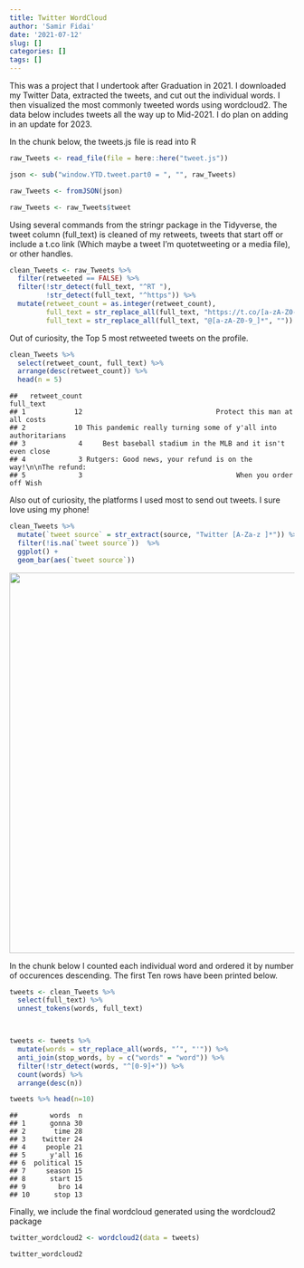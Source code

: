 ```yaml
---
title: Twitter WordCloud
author: 'Samir Fidai'
date: '2021-07-12'
slug: []
categories: []
tags: []
---
```


<script src="{{< blogdown/postref >}}index_files/htmlwidgets/htmlwidgets.js"></script>
<link href="{{< blogdown/postref >}}index_files/wordcloud2/wordcloud.css" rel="stylesheet" />
<script src="{{< blogdown/postref >}}index_files/wordcloud2/wordcloud2-all.js"></script>
<script src="{{< blogdown/postref >}}index_files/wordcloud2/hover.js"></script>
<script src="{{< blogdown/postref >}}index_files/wordcloud2-binding/wordcloud2.js"></script>

This was a project that I undertook after Graduation in 2021. I downloaded my Twitter Data, extracted the tweets, and cut out the individual words. I then visualized the most commonly tweeted words using wordcloud2. The data below includes tweets all the way up to Mid-2021. I do plan on adding in an update for 2023.

In the chunk below, the tweets.js file is read into R

``` r
raw_Tweets <- read_file(file = here::here("tweet.js"))

json <- sub("window.YTD.tweet.part0 = ", "", raw_Tweets)

raw_Tweets <- fromJSON(json)

raw_Tweets <- raw_Tweets$tweet
```

Using several commands from the stringr package in the Tidyverse, the tweet column (full_text) is cleaned of my retweets, tweets that start off or include a t.co link (Which maybe a tweet I’m quotetweeting
or a media file), or other handles.

``` r
clean_Tweets <- raw_Tweets %>%
  filter(retweeted == FALSE) %>%
  filter(!str_detect(full_text, "^RT "),
         !str_detect(full_text, "^https")) %>%
  mutate(retweet_count = as.integer(retweet_count),
         full_text = str_replace_all(full_text, "https://t.co/[a-zA-Z0-9]*", ""),
         full_text = str_replace_all(full_text, "@[a-zA-Z0-9_]*", ""))
```

Out of curiosity, the Top 5 most retweeted tweets on the profile.

``` r
clean_Tweets %>%
  select(retweet_count, full_text) %>%
  arrange(desc(retweet_count)) %>%
  head(n = 5)
```

    ##   retweet_count                                                      full_text
    ## 1            12                                 Protect this man at all costs 
    ## 2            10 This pandemic really turning some of y'all into authoritarians
    ## 3             4     Best baseball stadium in the MLB and it isn't even close  
    ## 4             3 Rutgers: Good news, your refund is on the way!\n\nThe refund: 
    ## 5             3                                      When you order  off Wish

Also out of curiosity, the platforms I used most to send out tweets. I sure love using my phone!

``` r
clean_Tweets %>%
  mutate(`tweet source` = str_extract(source, "Twitter [A-Za-z ]*")) %>%
  filter(!is.na(`tweet source`))  %>%
  ggplot() +
  geom_bar(aes(`tweet source`))
```

<img src="{{< blogdown/postref >}}index_files/figure-html/unnamed-chunk-4-1.png" width="672" />

In the chunk below I counted each individual word and ordered it by number of occurences descending. The first Ten rows have been printed below.

``` r
tweets <- clean_Tweets %>%
  select(full_text) %>%
  unnest_tokens(words, full_text)



tweets <- tweets %>%
  mutate(words = str_replace_all(words, "’", "'")) %>%
  anti_join(stop_words, by = c("words" = "word")) %>%
  filter(!str_detect(words, "^[0-9]+")) %>%
  count(words) %>%
  arrange(desc(n))

tweets %>% head(n=10)
```

    ##        words  n
    ## 1      gonna 30
    ## 2       time 28
    ## 3    twitter 24
    ## 4     people 21
    ## 5      y'all 16
    ## 6  political 15
    ## 7     season 15
    ## 8      start 15
    ## 9        bro 14
    ## 10      stop 13

Finally, we include the final wordcloud generated using the wordcloud2 package

``` r
twitter_wordcloud2 <- wordcloud2(data = tweets)

twitter_wordcloud2
```

<div class="wordcloud2 html-widget html-fill-item-overflow-hidden html-fill-item" id="htmlwidget-1" style="width:672px;height:480px;"></div>
<script type="application/json" data-for="htmlwidget-1">{"x":{"word":["gonna","time","twitter","people","y'all","political","season","start","bro","stop","team","wait","game","giants","school","football","god","honestly","jersey","lmao","love","watching","yankees","damn","live","pain","tbh","tfw","trump","tweet","worst","country","day","hell","joe","night","pretty","tik","akshay","change","fans","free","hate","hope","imagine","life","nope","rn","rutgers","takes","texas","wtf","wyoming","app","call","coffee","east","entire","feel","friend","gun","home","party","pizza","restaurant","run","sad","talking","week","wow","yeah","ah","bad","bar","based","boy","bracket","checks","college","coming","food","gotta","government","indian","job","king","left","literally","miss","moon","opinion","past","police","real","shot","social","tok","top","tweets","vote","war","world","would've","wrong","abolish","ad","added","asap","blue","bowl","calling","check","class","complete","days","exist","extremely","feels","finally","follow","happen","hit","hot","imo","juice","kanye","march","media","middle","month","move","nba","nfc","nice","pick","platform","politics","rest","road","semester","shit","sir","talk","throw","tweeting","type","weeks","word","account","actual","anti","background","base","baseball","boys","bring","bruh","cap","chat","close","criminal","cycle","debate","discussion","drink","drunk","election","family","fan","fight","final","friends","future","giant","glad","happened","hard","hear","hey","history","house","iced","idea","joke","leave","libertarian","list","montreal","music","national","purchase","quarantine","simply","smh","snow","society","stadium","stan","taking","telling","ticket","trade","trash","voted","voting","watch","win","woodchipper","write","yee","zoom","aaaaaaaaaaaaaaaaaaaaaaaaa","accurate","alright","amazing","america","anxiety","anymore","applebee's","ballot","beats","beer","bench","biden","biggest","boi","boot","brb","break","business","campaign","cancel","card","career","carlson","central","chicken","convinced","death","defense","degree","desi","dinger","dominos","door","drive","drop","dylan","economy","edison","eli","fam","federal","feed","field","fill","filled","fine","fire","firearm","fired","florida","fortnite","fr","games","gf","guy","haw","hilarious","ideology","impeachment","instagram","join","justice","key","kids","knicks","kobe","laws","libertarians","living","lost","lower","mad","maine","makes","meme","mid","miller","mom","montclair","movie","moving","nah","named","news","nj","office","officers","online","option","pandemic","parents","park","pay","personality","picked","pics","playlist","plays","pls","post","power","presidential","protests","razi","reading","realize","reason","red","ref","refund","repeat","replies","rid","sara","savage","saving","sell","selling","senate","send","short","shorts","shut","sign","silence","sources","stage","standard","started","straight","super","system","ten","term","till","tl","told","tom","tomorrow","tonight","trading","trending","trip","true","tucker","tv","unsee","vaccinated","video","views","visit","weather","west","whoever's","yo","absolute","absolutely","accomplished","accounts","actively","age","aged","agenda","ago","agree","air","aliens","alive","allen","amount","analyzing","anarcho","announce","ar","arora","attack","aye","ayo","baby","bagel","ball","beat","bill","billboard","billy","binge","birds","birthdays","blacking","bloomberg","blown","boog","boomer","boos","boroski","boston","bottom","brain","brings","british","brutality","bubble","build","busch","busted","button","buy","cake","calc","candidates","capacity","capitol","car","cawfee","celebrating","celebrities","challenge","chances","chapman","checked","cheyenne","chick","chill","chinese","chipotle","circle","civil","classes","collins","congress","congressman","corpse","count","counterproductive","counting","covid","cowards","cspan","csu","daddy","dallas","dance","dark","dead","deadline","deals","decade","decisions","delete","deviations","die","dining","disagree","distancing","dive","dj","dog","double","dream","drinking","drinks","dropped","dump","earth","edit","elect","elections","electoral","email","empty","entertaining","everytime","exhale","experience","extensive","extra","failed","fake","familiar","favorite","fil","fix","flip","found","freshman","front","fuck","fun","funds","funny","garbage","geese","gettleman","girl","goals","gold","gonzaga","goodest","google","goooooo","green","guys","haha","hair","half","hand","handsome","happening","happy","harbor","harder","harm","hearing","heart","hiring","hits","hodl","holy","homies","hour","hours","howie","hudson","identity","immediately","individual","individuals","indoor","infraction","innings","invite","island","jah","james","jose","journalism","jp","ketchup","kill","knock","knocks","krassenstein","language","late","league","lee","legend","legislature","level","liberty","likes","liking","limits","linkedin","listening","lmaooooo","local","lookin","lot","louder","luck","mac","main","market","mask","matter","maximum","memes","mempis","mental","message","mets","mf","mike","milk","minded","mine","minorities","minute","minutes","missed","mlb","modern","money","months","mood","moved","moves","nap","nebraska","noises","oak","one's","onlypain","ope","operation","opportunity","owner","paninis","paper","parody","pass","passion","peace","pee","phone","picture","pictures","play","played","playoff","playoffs","poli","porzingis","prayer","pres","primary","principled","pro","productivity","protect","proud","pull","putting","qb","quick","rac","ram","ray","release","report","require","requires","resign","restrictions","return","rights","rip","rogan","round","rq","rule","running","samir","sci","seceding","secondary","security","series","ship","shooter","should've","shoutout","shovel","sickening","similar","simp","simulation","singers","sit","skit","sleep","slightly","snl","sober","solo","song","sotu","sounds","south","spectrum","speech","spotify","spring","square","stay","stevens","stg","style","subtweet","sucks","summer","sunday","supermarket","supporter","surprised","swear","syndrome","table","taylor","tea","teams","terrible","tested","texts","tf","that'd","thelastdance","throwing","tie","timeline","times","toks","town","toxic","trait","tree","trust","undefeated","unfollow","university","unpopular","upset","violation","viral","volume","water","weekend","weird","western","wet","wifi","winner","wondering","wyd","ya","yea","york","a1","aaaaaaaaaaaaaaaaa","aaaaaaaaaaaaaaaaaa","aaaaaaaaaaaaaaaaaaaaa","aaaaaaaaaaaaaaaaaaaaaa","aaaaaaaaaaaaaaaaaaaaaaaaaaaaaaaaaaaaa","aaaaaaaaaaaaaaaaaaaaaaaaaaaaaaaaaaaaaaaaaaaaaaaaaaaaaaaaaaaaaaaaaaaaaaaaaaaaaaaaaaaaaaaaaaaaaaaaaaaaaaaaaaaaaaa","aaaaaaaaaaaaaaaaaaaaaaaaaaaaaaaaaaaaaaaaaaaaaaaaaaaaaaaaaaaaaaaaaaaaaaaaaaaaaaaaaaaaaaaaaaaaaaaaaaaaaaaaaaaaaaaaaaaaaaaaaaaaaaaaaaaaaaaaaaaaaaaaaaaaaaaaaaaaaaaaaaaaaaaaaaaaaaaaaaaaaaaaaaaaaaaaaaaaaaaaaaaaaaaaaaaaaaaaaaaaaaaaaaaaaaaaaaaaaaaaaaaaaaaaaaaaaaaaaaaaaaaaaaaaaaaaaaa","aaaaaaaaaaaaaaaaaaaaaaaaaaaaaaaaaaaaaaaaaaaaaaaaaaaaaaaaaaaaaaaaaaaaaaaaaaaaaaaaaaaaaaaaaaaaaaaaaaaaaaaaaaaaaaaaaaaaaaaaaaaaaaaaaaaaaaaaaaaaaaaaaaaaaaaaaaaaaaaaaaaaaaaaaaaaaaaaaaaaaaaaaaaaaaaaaaaaaaaaaaaaaaaaaaaaaaaaaaaaaaaaaaaaaaaaaaaaaaaaaaaaaaaaaaaaaaaaaaaaaaaaaaaaaaaaaaaaaaaa","aaaaaaaaaaah","aang","aapi","aaron","abby","academy","access","accomplishments","accountable","activist","adam","add","addicted","address","adds","administrators","admit","advice","advised","affiliated","affiliation","aggression","ai","airbnb","airplane","airport","akron","al","alabama","albert","album","albums","alcs","alds","alec","aleppo","alert","alfonso","algorithm","alternative","altuve","amendment","america's","american","amp","amungus","analysts","analytics","ancap","animal","anime","annoying","answers","anthony","antisemitism","anytime","apologize","applications","apply","appreciation","approach","approve","april","argue","arizona","arizonian","armed","aroldis","arrest","art","asparagus","aspire","asset","assignment","asylum","ate","attach","attacked","attend","audacity","aunty","authentic","authoritarians","auto","automatically","automation","avengers","avoid","avoided","aw","awful","ba","backup","baconator","badly","baffling","bag","bail","baldwin","ban","banana","bans","barbecue","barely","bars","basketball","batflip","bathrooms","bathtub","bautista's","bay","baylor","bday","beach","beans","bed","beef","beginning","beliefs","believeee","belong","belongs","ben","bernie","bet","bhargav","bi","biased","biases","bigger","biodata","bios","bipartisan","birdwatch","birthday","bl","black","blacked","blacklivesmatter","blessing","blind","blizzard","block","blocked","blocking","blow","blowing","board","boards","bobby","bomb","bone","boneless","bonks","boo","boogaloo","book","booking","boomercons","boomers","boone","boooooo","boooooooooooo","borderline","bored","bottle","bourbon","boycottolivegarden","brained","branch","bread","breonna","brew","brewery","brick","broadway","broke","broken","brons","brothers","brower","brown","brushfire","bryce","bs","btsisoverparty","building","built","bullpen","bullshit","bummed","burner","burning","burress","buying","buzzfeed","bye","calculator","calculus","california","called","calvin","cam","camera","campaigning","camping","campus","cancelled","cancelling","candidate","cannibalistic","captioning","care","cared","carey","carolina","carrey","carrot","casualties","cat","catchers","caucus","ccp","centrism","centrist","century","chain","chambers","champagne","champions","championship","chancla","changed","chant","chanting","charities","charity","chart","cheering","chef","chicago","chili's","chillin","choo","chrysler","cicadas","circulated","city","civilization","cjr","cliff","club","code","cohesive","cold","college's","color","colorized","combined","communist","community","compensation","competing","complaining","comrade","confusing","congressional","connected","connor","consensus","conservative","considered","considers","consistent","contenders","content","contest","context","continuously","contract","contribute","control","controlling","conversation","cookies","cool","cooooors","cooperstown","cop","copy","corner","corporate","corporation","correct","correctly","costal","costco","costs","couch","could've","council","country's","countryoverparty","county","couple","cousin","cover","cow","cowboys","cpac","crash","crates","create","created","creepertarians","crew","crimes","cringe","cringiest","cropped","crossed","crossovers","crowd","cruises","crush","cry","crying","cuisine","culture","cup","current","cursed","cyrus","da","dak","daughter","dc","deafening","deal","dear","deaths","debates","debates2020","debt","decide","decided","deciding","declare","declines","decreased","deep","defeats","defenses","deleted","deliver","delivered","dem's","demdebate","democratic","departments","depression","derby","describing","deserves","detector","detroit","dew","diagnosed","digits","diners","directed","dirty","disagreements","disappointed","disappointment","discard","disclaimer","discord's","discouraged","discourse","disease","disguised","disgusting","dish","disservice","distant","dl","dmx","doc","docuseries","dodge","dodgers","doge","dolan","dollar","dominion","donald","donated","donations","donut","dorian","dorm","dormer","doubt","download","downloading","doxxed","dr","draaaaaaw","drafts","drake","draw","drivable","drone","dropping","drove","drug","drugs","drum","drunkness","ducks","dudes","due","duke's","dumb","dumbest","dummy","dumping","dunky","durian","dweam","dwyane","dylan's","earlier","earthquake","easier","easily","easy","eating","eddie","education","effective","egirl","einstein","ejected","elected","electric","eliminating","ellsbury","em","emails","embarrassing","emoji","emotes","emotions","employer","employers","enacted","encouraged","endthefed","enforced","engage","england","entirety","entitled","entrance","entree","entry","epic","epidemic","epstein's","erupt","espn","essay","establish","establishment","estabrook","events","eventually","everyday","exam","excuse","executive","exempt","exhibit","existence","expectations","expecting","experiment","experimental","explain","explains","express","eyebrows","facebook","faction","fail","fair","falling","fantasy","fast","fauci","fbs","fda","fed","federation's","fedora","fedoras","feeling","fellow","fenway","feud","fidai2040","fidie","fighting","filling","finals","financial","finawwy","finding","fingerprints","fingers","finished","firework","flight","flipnote","floating","floyd","flying","followers","fools","foot","foreign","forever","fork","form","founder","france","franchise","frankenstein","fraud","freddie","fresh","friendships","frontier","frowning","frozen","function","gaining","galactic","galaxy","gallon","gamers","garitas","gary","gas","gc","gen","gender","genie","george","georgia","germany","gerswe","gettlegod","ghanian","ghosted","gift","giveaway","givemeyourphoneism","giving","glance","glitch","global","globe","glow","god's","goin","golf","goooooooo","goooooooooooo","gooooooooooooo","gop","gordon","governor","goverwoment","grab","grad","grade","grand","grape","graphics","grateful","gray","greatly","greg","greiss","griffin","grill","groceries","ground","groupme","grown","gt","gtfo","guard","guerrero","guess","guesses","gym","ha","habibi","hack","hacked","hacks","halfway","halloween","handle","hanks","harambe","harper","harris","harry","hashtags","hateful","hatena","hates","hawkins","hawyee","head","heartbeat","heaven","hefty","heisman","held","herb","hidden","hideous","hides","highlight","hillenburg","hitter","hitting","hive","hiveszn","hof'er","hold","honque","hoodie","hoosier","hoping","horn","hotel","hottest","houston","huh","humid","hurling","hurt","ice","ideological","iii","iiii","ill","im","immortal","implementing","imply","implying","imposter","impoverished","improve","incinerator","independent","independently","india","indians","individual's","influenced","insane","insecurities","instagrams","instant","instrument","integral","intensifies","intent","intern","internet","intersection","interview","intro","introduced","invalid","investing","invited","invovled","iowa","iran","iranian","isnt","issues","i‘ve","jackie","jacoby","jailed","january","jd","jeopardized","jerry","jetblue","jim","jobs","john","johns","joining","jojo","jokes","josh","judging","jumper","june","junior","justinhelloney","kaboom","kamala","karen","karl","kavanaugh","kboleague","kd","keeping","ken","kendrick","kentucky","keuchel","khan","kick","kicker","kid","kidding","killed","killing","kitchens","kkk","knees","knight","knights","knuckle","korsak","kpop","kraken","kraus","labeled","ladder","lakers","laugh","launching","law","laxative","lazy","lca","leader","leaf","leagues","leaking","lean","learn","leaving","legalization","legitimate","lemme","lesson","letherspeak","lib","libertarianism","libertarianmeme","library","licenses","licking","lie","lies","lighter","lightning","likewise","lil","limit","limiting","line","lineup","linking","listen","lite","lived","lives","lmaooo","lmaooooooooooo","lmfao","loasiga","lobster","location","lockdown","locking","logging","logo","lord","lose","losing","loss","lotta","loudly","louisianan","loved","lovelot10","loyalist","lp","luckiest","lunar","lunch","lurking","machines","madden","madness","maga","maggie","mainstream","maintain","major","makelibertywin","malcom","male","mall","malone","maloney","management","mandates","manfred","map","maps","mara","marijuana","mark","markets","marking","marlins","marquette","marriage","married","marry","masala","massachusetts","matchup","mate","maybach","mays","mcconnell's","mcdonald's","meal","meanie","means","measure","meat","meeeeeetttttttttttttttttttttttts","meeting","mega","melissa","memeing","memorized","memory","menlo","mentally","mentioned","merry","mesothelioma","meteor","metlife","metuchen","midget","midterm","mile","million","millions","mind","minimum","minneapolis","mins","misinformation","misplaced","mitch","mitt","moaning","moderating","moderator","moment","monopoly","moo","morning","movement","mullahs","mundane","murder","murdered","murders","murray","musical","must've","muted","muting","mvp","mytwitteranniversary","names","naming","nancy","nas","nasty","nation","nationalism","naw","ncaa","neckbeard","neckbeards","needle","negatives","netflix","nets","network","nevada","ngl","niceeee","nickname","nightmare","nights","ninth","nl","noise","nolibertarianunder1k","nonbelievers","notably","nothings","notification","november","npc","nygvsphi","o'clock","obama's","obedient","oblivion","occur","october","ode","odell","offices","official","officiating","offseason","omega","omw","oof","operate","opinions","opposed","oppress","orientation","outdoors","outfield","outs","overlooking","overpriced","overprices","overrated","overused","pack","packed","padres","page","painigami","painted","paki","palisades","pallbearers","panchod","panini","papa","partisan","password","pasta","paste","pat","path","pathetic","patriot","patriots","paul","paying","peak","pelosi","penn","perfect","person","personal","peter","petition","petitioning","pewdiepie","pfp","philadelphia","phillies","photo","physically","pickle","picks","pickup","picture's","piece","pinned","pit","pitched","pitcher","pitchers","pizzeria","plastic","plaxico","player","playing","ploopy","pmgni","poem","polarization","polarized","policy","politically","politician","poll","polling","pool","poop","poor","poorest","pop","popeyes","portrayal","posted","postseason","pot","potatoes","powerful","powerpoint","practices","prayers","prediction","preferable","preferences","prerequisite","prevented","prime","principle","process","productive","professor","professors","profile","program","programming","progressed","progressively","prom","promise","promoted","prompt","prompts","proper","proposals","proposing","prosecuted","protest","protesting","public","pulled","purchaser","purge","purpose","purposes","pursue","pushed","quality","quarter","quarters","queen","quesarito","question","questionable","quote","quotes","race","racial","racists","raiders","rain","raise","rampant","ramsay","ran","rank","ranked","rant","raritan","rat","rays","razor","rbg","ready","reality","rebuilding","recalibrate","received","recognize","recover","recovery","redskins","redsox","reels","reevaluate","references","reflection","reform","regret","regularly","reject","rejections","relate","relationship","relationships","releasing","remain","rematch","reminds","remotely","remy","rename","repay","replace","reported","represent","reps","required","requiring","research","resident","residents","resorted","resorting","result","retro","retweeting","retweets","ribeye","rice","rich","richmond","rick","rickrolled","ridley","rigging","ring","rise","rivalry","river","rkelleyforheisman","rnc","roads","roadtrip","roark","roasted","rob","robbed","robinson","rock","role","roll","rolled","romney","ron","roommate","rotting","rotunda","row","rrr","rrrrrrrrrrrrrrrrrrrrrrrr","rrrrrrrrrrrrrrrrrrrrrrrrrrrrr","rsvp","rules","runner","runs","russia","sabermetrics","sadness","sai","saka","sake","salad","salary","sanchez","sanders","sanity","saquoooooon","sat","satire","satisfying","saturday's","sauce","scarlet","scheduled","schiano","schooler","schools","score","scott","scout","scrambling","screamed","screams","scully","sculpture","seasoning","seat","sec","secession","seed","seething","selection","sending","senior","senseless","sequel","serve","set","seventh","shackup","shade","shared","sharing","shave","sheck","shi","shield","shift","shifted","shitshow","shmurda","shook","shooting","shop","shopping","shotgun","showered","showering","shred","shunning","sidelines","signaling","signature","significantly","sike","silent","simmon's","simping","simple","simps","simultaneously","sincerely","sing","single","singlehandedly","siphon","sister","sitting","siwa","sleeping","sleepovers","slice","slime","slot","smile","smoked","smoking","smooth","snake","snell","snowed","snowing","sob","solidarity","solution","solutions","someone's","somerset","something's","sooner","soriano","soup","source","soviet","spain","spams","speaks","speedy","spent","spike","spilling","split","spoke","spray","spreading","stale","stalking","stand","standing","stands","stans","star","stars","starts","stated","statement","statism","statist","stats","steak","steam","step","stephen","stepped","steyer","stf","stimulus","stood","store","stories","story","stove","streaker","streaking","striking","strong","struck","study","studying","styles","subcontinent","subreddit","subsequent","summarized","sun","superbowlliii","superheros","support","supporting","supposed","supremacy","surf","surveillance","suspense","sussy","swaggy","swift","switch","symbolab","szn","tack","taco","tag","tail","taillon","tampa","targeted","targeting","tebow","ted","tells","temperature","texeira","text","textbook","tha","thankfully","thanksgiving","thanos","that'll","theatre","thee","theme","thinking","threat","thrown","thunder","thwbrbrwehut","tiananmen","tide","tied","tikka","tim","tiny","today's","tokers","tool","topic","total","town's","towns","traced","tracking","tradition","train","traits","transfer","travel","travis","treat","treatments","trend","trends","trial","trials","tribute","trigger","triggeraliberalin4words","triple","trips","trump's","trumpism's","trusted","trusting","tuesdays","tuition","tweed","tweet's","tweeted","twins","twist","twyna","ty","ufc244","ufc261","ufc264","ugly","uh","uk","umbrella","unanimously","uncle","undergrad","underrated","understand","unfriend","uninteresting","union","unions","unit","united","universities","unlimited","unread","unwatchable","update","upward","usual","vaping","variant","venmo","version","vibe","vikings","villagers","villains","vin","virtue","vladimir","vocal","voice","voicing","volcano","votar","votebluenomatterwho","voter","vouch","voy","vp","wali","walk","walkoff","wall","wallet","walls","wanna","wars","washed","washington","watched","watered","wave","wawa","weab","wear","wearing","wears","web","wedding","wednesday","weekday","weekends","wendy's","wendys","wes","wgatve","whales","whiskey","white","who'll","wig","wind","wine","wings","wise","wisely","wished","woj","wojbomb","woken","woman","workers","workout","worldseries","worse","worshipping","worth","worthy","wrecking","writer","writes","written","wth","wylin","wyvoming","xual","yall","yankee","yankeesprius","ye","yearly","yeed","yeeeeeerrrrrrrrr","yeehaw","yellowstone","yikes","yoooooo","yoooooooooo","youtubers","yuengling","yuh","yup","ブル","レッド","🅱️ean","🅱️eans","🅱️illion","🅱️oomer"],"freq":[30,28,24,21,16,15,15,15,14,13,13,13,12,12,12,11,11,11,11,11,11,11,11,10,10,10,10,10,10,10,10,9,9,9,9,9,9,9,8,8,8,8,8,8,8,8,8,8,8,8,8,8,8,7,7,7,7,7,7,7,7,7,7,7,7,7,7,7,7,7,7,6,6,6,6,6,6,6,6,6,6,6,6,6,6,6,6,6,6,6,6,6,6,6,6,6,6,6,6,6,6,6,6,6,5,5,5,5,5,5,5,5,5,5,5,5,5,5,5,5,5,5,5,5,5,5,5,5,5,5,5,5,5,5,5,5,5,5,5,5,5,5,5,5,5,5,5,5,4,4,4,4,4,4,4,4,4,4,4,4,4,4,4,4,4,4,4,4,4,4,4,4,4,4,4,4,4,4,4,4,4,4,4,4,4,4,4,4,4,4,4,4,4,4,4,4,4,4,4,4,4,4,4,4,4,4,4,4,4,4,4,3,3,3,3,3,3,3,3,3,3,3,3,3,3,3,3,3,3,3,3,3,3,3,3,3,3,3,3,3,3,3,3,3,3,3,3,3,3,3,3,3,3,3,3,3,3,3,3,3,3,3,3,3,3,3,3,3,3,3,3,3,3,3,3,3,3,3,3,3,3,3,3,3,3,3,3,3,3,3,3,3,3,3,3,3,3,3,3,3,3,3,3,3,3,3,3,3,3,3,3,3,3,3,3,3,3,3,3,3,3,3,3,3,3,3,3,3,3,3,3,3,3,3,3,3,3,3,3,3,3,3,3,3,3,3,3,3,3,3,3,3,3,3,3,3,3,3,3,3,3,3,3,3,3,3,3,2,2,2,2,2,2,2,2,2,2,2,2,2,2,2,2,2,2,2,2,2,2,2,2,2,2,2,2,2,2,2,2,2,2,2,2,2,2,2,2,2,2,2,2,2,2,2,2,2,2,2,2,2,2,2,2,2,2,2,2,2,2,2,2,2,2,2,2,2,2,2,2,2,2,2,2,2,2,2,2,2,2,2,2,2,2,2,2,2,2,2,2,2,2,2,2,2,2,2,2,2,2,2,2,2,2,2,2,2,2,2,2,2,2,2,2,2,2,2,2,2,2,2,2,2,2,2,2,2,2,2,2,2,2,2,2,2,2,2,2,2,2,2,2,2,2,2,2,2,2,2,2,2,2,2,2,2,2,2,2,2,2,2,2,2,2,2,2,2,2,2,2,2,2,2,2,2,2,2,2,2,2,2,2,2,2,2,2,2,2,2,2,2,2,2,2,2,2,2,2,2,2,2,2,2,2,2,2,2,2,2,2,2,2,2,2,2,2,2,2,2,2,2,2,2,2,2,2,2,2,2,2,2,2,2,2,2,2,2,2,2,2,2,2,2,2,2,2,2,2,2,2,2,2,2,2,2,2,2,2,2,2,2,2,2,2,2,2,2,2,2,2,2,2,2,2,2,2,2,2,2,2,2,2,2,2,2,2,2,2,2,2,2,2,2,2,2,2,2,2,2,2,2,2,2,2,2,2,2,2,2,2,2,2,2,2,2,2,2,2,2,2,2,2,2,2,2,2,2,2,2,2,2,2,2,2,2,2,2,2,2,2,2,2,2,2,2,2,2,2,2,2,2,2,2,2,2,2,2,2,2,2,2,2,2,2,2,2,2,2,2,2,2,1,1,1,1,1,1,1,1,1,1,1,1,1,1,1,1,1,1,1,1,1,1,1,1,1,1,1,1,1,1,1,1,1,1,1,1,1,1,1,1,1,1,1,1,1,1,1,1,1,1,1,1,1,1,1,1,1,1,1,1,1,1,1,1,1,1,1,1,1,1,1,1,1,1,1,1,1,1,1,1,1,1,1,1,1,1,1,1,1,1,1,1,1,1,1,1,1,1,1,1,1,1,1,1,1,1,1,1,1,1,1,1,1,1,1,1,1,1,1,1,1,1,1,1,1,1,1,1,1,1,1,1,1,1,1,1,1,1,1,1,1,1,1,1,1,1,1,1,1,1,1,1,1,1,1,1,1,1,1,1,1,1,1,1,1,1,1,1,1,1,1,1,1,1,1,1,1,1,1,1,1,1,1,1,1,1,1,1,1,1,1,1,1,1,1,1,1,1,1,1,1,1,1,1,1,1,1,1,1,1,1,1,1,1,1,1,1,1,1,1,1,1,1,1,1,1,1,1,1,1,1,1,1,1,1,1,1,1,1,1,1,1,1,1,1,1,1,1,1,1,1,1,1,1,1,1,1,1,1,1,1,1,1,1,1,1,1,1,1,1,1,1,1,1,1,1,1,1,1,1,1,1,1,1,1,1,1,1,1,1,1,1,1,1,1,1,1,1,1,1,1,1,1,1,1,1,1,1,1,1,1,1,1,1,1,1,1,1,1,1,1,1,1,1,1,1,1,1,1,1,1,1,1,1,1,1,1,1,1,1,1,1,1,1,1,1,1,1,1,1,1,1,1,1,1,1,1,1,1,1,1,1,1,1,1,1,1,1,1,1,1,1,1,1,1,1,1,1,1,1,1,1,1,1,1,1,1,1,1,1,1,1,1,1,1,1,1,1,1,1,1,1,1,1,1,1,1,1,1,1,1,1,1,1,1,1,1,1,1,1,1,1,1,1,1,1,1,1,1,1,1,1,1,1,1,1,1,1,1,1,1,1,1,1,1,1,1,1,1,1,1,1,1,1,1,1,1,1,1,1,1,1,1,1,1,1,1,1,1,1,1,1,1,1,1,1,1,1,1,1,1,1,1,1,1,1,1,1,1,1,1,1,1,1,1,1,1,1,1,1,1,1,1,1,1,1,1,1,1,1,1,1,1,1,1,1,1,1,1,1,1,1,1,1,1,1,1,1,1,1,1,1,1,1,1,1,1,1,1,1,1,1,1,1,1,1,1,1,1,1,1,1,1,1,1,1,1,1,1,1,1,1,1,1,1,1,1,1,1,1,1,1,1,1,1,1,1,1,1,1,1,1,1,1,1,1,1,1,1,1,1,1,1,1,1,1,1,1,1,1,1,1,1,1,1,1,1,1,1,1,1,1,1,1,1,1,1,1,1,1,1,1,1,1,1,1,1,1,1,1,1,1,1,1,1,1,1,1,1,1,1,1,1,1,1,1,1,1,1,1,1,1,1,1,1,1,1,1,1,1,1,1,1,1,1,1,1,1,1,1,1,1,1,1,1,1,1,1,1,1,1,1,1,1,1,1,1,1,1,1,1,1,1,1,1,1,1,1,1,1,1,1,1,1,1,1,1,1,1,1,1,1,1,1,1,1,1,1,1,1,1,1,1,1,1,1,1,1,1,1,1,1,1,1,1,1,1,1,1,1,1,1,1,1,1,1,1,1,1,1,1,1,1,1,1,1,1,1,1,1,1,1,1,1,1,1,1,1,1,1,1,1,1,1,1,1,1,1,1,1,1,1,1,1,1,1,1,1,1,1,1,1,1,1,1,1,1,1,1,1,1,1,1,1,1,1,1,1,1,1,1,1,1,1,1,1,1,1,1,1,1,1,1,1,1,1,1,1,1,1,1,1,1,1,1,1,1,1,1,1,1,1,1,1,1,1,1,1,1,1,1,1,1,1,1,1,1,1,1,1,1,1,1,1,1,1,1,1,1,1,1,1,1,1,1,1,1,1,1,1,1,1,1,1,1,1,1,1,1,1,1,1,1,1,1,1,1,1,1,1,1,1,1,1,1,1,1,1,1,1,1,1,1,1,1,1,1,1,1,1,1,1,1,1,1,1,1,1,1,1,1,1,1,1,1,1,1,1,1,1,1,1,1,1,1,1,1,1,1,1,1,1,1,1,1,1,1,1,1,1,1,1,1,1,1,1,1,1,1,1,1,1,1,1,1,1,1,1,1,1,1,1,1,1,1,1,1,1,1,1,1,1,1,1,1,1,1,1,1,1,1,1,1,1,1,1,1,1,1,1,1,1,1,1,1,1,1,1,1,1,1,1,1,1,1,1,1,1,1,1,1,1,1,1,1,1,1,1,1,1,1,1,1,1,1,1,1,1,1,1,1,1,1,1,1,1,1,1,1,1,1,1,1,1,1,1,1,1,1,1,1,1,1,1,1,1,1,1,1,1,1,1,1,1,1,1,1,1,1,1,1,1,1,1,1,1,1,1,1,1,1,1,1,1,1,1,1,1,1,1,1,1,1,1,1,1,1,1,1,1,1,1,1,1,1,1,1,1,1,1,1,1,1,1,1,1,1,1,1,1,1,1,1,1,1,1,1,1,1,1,1,1,1,1,1,1,1,1,1,1,1,1,1,1,1,1,1,1,1,1,1,1,1,1,1,1,1,1,1,1,1,1,1,1,1,1,1,1,1,1,1,1,1,1,1,1,1,1,1,1,1,1,1,1,1,1,1,1,1,1,1,1,1,1,1,1,1,1,1,1,1,1,1,1,1,1,1,1,1,1,1,1,1,1,1,1,1,1,1,1,1,1,1,1,1,1,1,1,1,1,1,1,1,1,1,1,1,1,1,1,1,1,1,1,1,1,1,1,1,1,1,1,1,1,1,1,1,1,1,1,1,1,1,1,1,1,1,1,1,1,1,1,1,1,1,1,1,1,1,1,1,1,1,1,1,1,1,1,1,1,1,1,1,1,1,1,1,1,1,1,1,1,1,1,1,1,1,1,1,1,1,1,1,1,1,1,1,1,1,1,1,1,1,1,1,1,1,1,1,1,1,1,1,1,1,1,1,1,1,1,1,1,1,1,1,1,1,1,1,1,1,1,1,1,1,1,1,1,1,1,1,1,1,1,1,1,1,1,1,1,1,1,1,1,1,1,1,1,1,1,1,1,1,1,1,1,1,1,1,1,1,1,1,1,1,1,1,1,1,1,1,1,1,1,1,1,1,1,1,1,1,1,1,1,1,1,1,1,1,1,1,1,1,1,1,1,1,1,1,1,1,1,1,1,1,1,1,1,1,1,1,1,1,1,1,1,1,1,1,1,1,1,1,1,1,1,1,1,1,1,1,1,1,1,1,1,1,1,1,1,1,1,1,1,1,1,1,1,1,1,1,1,1,1,1,1,1,1,1,1,1,1,1,1,1,1,1,1,1,1,1,1,1,1,1,1,1,1,1,1,1,1,1,1,1,1,1,1,1,1,1,1,1,1,1,1,1,1,1,1,1,1,1,1,1,1,1,1,1,1,1,1,1,1,1,1,1,1,1,1,1,1,1,1,1],"fontFamily":"Segoe UI","fontWeight":"bold","color":"random-dark","minSize":0,"weightFactor":6,"backgroundColor":"white","gridSize":0,"minRotation":-0.785398163397448,"maxRotation":0.785398163397448,"shuffle":true,"rotateRatio":0.4,"shape":"circle","ellipticity":0.65,"figBase64":null,"hover":null},"evals":[],"jsHooks":{"render":[{"code":"function(el,x){\n                        console.log(123);\n                        if(!iii){\n                          window.location.reload();\n                          iii = False;\n\n                        }\n  }","data":null}]}}</script>
